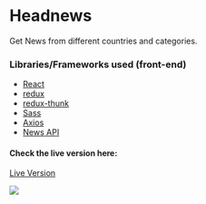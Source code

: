 # Headnews

Get News from different countries and categories.

### Libraries/Frameworks used (front-end)
 * [React](https://www.npmjs.com/package/react)
 * [redux](https://www.npmjs.com/package/redux)
 * [redux-thunk](https://www.npmjs.com/package/redux-thunk)
 * [Sass](https://sass-lang.com/) 
 * [Axios](https://material-ui.com/)
 * [News API](https://newsapi.org/)
 
 
#### Check the live version here: 

[Live Version](https://jolly-hypatia-445f35.netlify.com/us/general)

![](https://image.prntscr.com/image/j1ghJ2WNSE_h59cAAbWJEQ.png)
